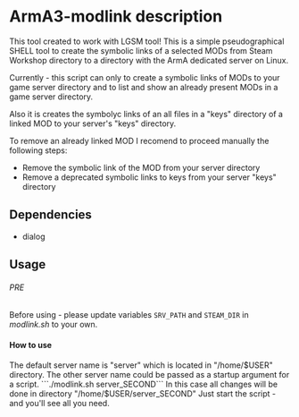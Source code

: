 # ArmA3-modlink description
This tool created to work with LGSM tool!
This is a simple pseudographical SHELL tool to create the symbolic links of a selected MODs from Steam Workshop directory to a directory with the ArmA dedicated server on Linux.

Currently - this script can only to create a symbolic links of MODs to your game server directory and to list and show an already present MODs in a game server directory.

Also it is creates the symbolyc links of an all files in a "keys" directory of a linked MOD to your server's "keys" directory.

To remove an already linked MOD I recomend to proceed manually the following steps:
- Remove the symbolic link of the MOD from your server directory
- Remove a deprecated symbolic links to keys from your server "keys" directory

## Dependencies

* dialog

## Usage
###### PRE
Before using - please update variables ``SRV_PATH`` and 
``STEAM_DIR`` in *modlink.sh* to your own.
#### How to use
The default server name is "server" which is located in "/home/$USER" directory. The other server name could be passed as a startup argument for a script.
```./modlink.sh server_SECOND```
In this case all changes will be done in directory "/home/$USER/server_SECOND"
Just start the script - and you'll see all you need.
